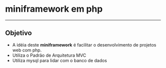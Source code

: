 # miniframework em php
---
## Objetivo
* A idéia deste __miniframework__ é facilitar o desenvolvimento de projetos web com php.
* Utiliza o Padrão de Arquitetura MVC
* Utiliza mysql para lidar com o banco de dados
